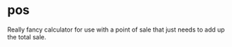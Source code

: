 # pos
Really fancy calculator for use with a point of sale that just needs to add up the total sale.
